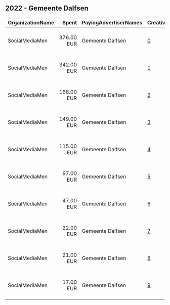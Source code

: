 ## 2022 - Gemeente Dalfsen 
|OrganizationName|Spent|PayingAdvertiserNames|CreativeUrls|Impressions|Genders|AgeBrackets|CountryCodes|BillingAddresses|CandidateBallotInformation|
|:---|---:|:---|:---|---:|:---|:---|:---|:---|:---|
|SocialMediaMen|376.00 EUR|Gemeente Dalfsen|[0](https://www.snap.com/political-ads/asset/4ddd407d524622c3d7411737abe7642f2ed5871a1ad1e4d987a444f03c4f021f?mediaType=mov)|194,701||16-25|netherlands|"Rozengracht 104-2,Amsterdam,1016 NG,NL"||
|SocialMediaMen|342.00 EUR|Gemeente Dalfsen|[1](https://www.snap.com/political-ads/asset/70e5ade7dbfa2a62ab063e9af2bd87a2c357b33c00d2daa76f3a042d96761eb1?mediaType=mp4)|95,867||16-25|netherlands|"Rozengracht 104-2,Amsterdam,1016 NG,NL"||
|SocialMediaMen|168.00 EUR|Gemeente Dalfsen|[2](https://www.snap.com/political-ads/asset/4ddd407d524622c3d7411737abe7642f2ed5871a1ad1e4d987a444f03c4f021f?mediaType=mov)|100,500||16-25|netherlands|"Rozengracht 104-2,Amsterdam,1016 NG,NL"||
|SocialMediaMen|149.00 EUR|Gemeente Dalfsen|[3](https://www.snap.com/political-ads/asset/60d155ea4f6d7f4411702c1e6ab97034d55fe0955f368cbd11a70bbe8cd59c6c?mediaType=mp4)|47,296||16-25|netherlands|"Rozengracht 104-2,Amsterdam,1016 NG,NL"||
|SocialMediaMen|115.00 EUR|Gemeente Dalfsen|[4](https://www.snap.com/political-ads/asset/0d06d0394dcc19a25419dc8f5ffa36484b9fed6b9bcb0202cd6b40f9c3522dbe?mediaType=mov)|53,680||16-25|netherlands|"Rozengracht 104-2,Amsterdam,1016 NG,NL"||
|SocialMediaMen|97.00 EUR|Gemeente Dalfsen|[5](https://www.snap.com/political-ads/asset/8c6d87893ac848653a8193c4204316b300c3dc8cc8a6b98bc2fb438f57c9a2ce?mediaType=jpeg)|18,763||18-27|netherlands|"Rozengracht 104-2,Amsterdam,1016 NG,NL"||
|SocialMediaMen|47.00 EUR|Gemeente Dalfsen|[6](https://www.snap.com/political-ads/asset/13950e0206832701a4b737f8096dd623927ae9a22c352f2f3189a0faf8581dc9?mediaType=jpeg)|10,258||18-27|netherlands|"Rozengracht 104-2,Amsterdam,1016 NG,NL"||
|SocialMediaMen|22.00 EUR|Gemeente Dalfsen|[7](https://www.snap.com/political-ads/asset/48a03f8800ae83ee5e47fbfb871f00a8f3dd7064f05136de74f1f560e3a5c0b8?mediaType=mov)|12,311||16-25|netherlands|"Rozengracht 104-2,Amsterdam,1016 NG,NL"||
|SocialMediaMen|21.00 EUR|Gemeente Dalfsen|[8](https://www.snap.com/political-ads/asset/bee17bbe60778af23afe072ff6e36ce9918a926d95297a0d98f68f7c207fd860?mediaType=mp4)|18,765||16-25|netherlands|"Rozengracht 104-2,Amsterdam,1016 NG,NL"||
|SocialMediaMen|17.00 EUR|Gemeente Dalfsen|[9](https://www.snap.com/political-ads/asset/dd4c2a4bb974d36f8db3904f9189564cc63361c4666f2cdaebebd06f36809826?mediaType=mp4)|12,029||16-25|netherlands|"Rozengracht 104-2,Amsterdam,1016 NG,NL"||

